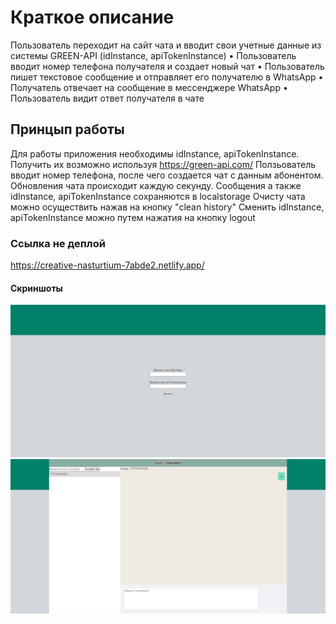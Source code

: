 # Краткое описание

Пользователь переходит на сайт чата и вводит свои учетные данные из
системы GREEN-API (idInstance, apiTokenInstance)
• Пользователь вводит номер телефона получателя и создает новый чат
• Пользователь пишет текстовое сообщение и отправляет его получателю в
WhatsApp
• Получатель отвечает на сообщение в мессенджере WhatsApp
• Пользователь видит ответ получателя в чате

## Принцып работы

Для работы приложения необходимы idInstance, apiTokenInstance.
Получить их возможно используя https://green-api.com/
Ползьователь вводит номер телефона, после чего создается чат с данным абонентом.
Обновления чата происходит каждую секунду.
Сообщения а также idInstance, apiTokenInstance сохраняются в localstorage
Очисту чата можно осуществить нажав на кнопку "clean history"
Сменить idInstance, apiTokenInstance можно путем нажатия на кнопку logout

### Ссылка не деплой

https://creative-nasturtium-7abde2.netlify.app/

#### Скриншоты

![Login page](./screenshots/login.png)
![Main page](./screenshots/main.png)
